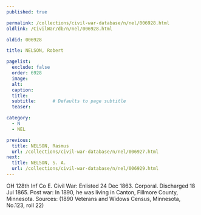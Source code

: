```yaml
---
published: true

permalink: /collections/civil-war-database/n/nel/006928.html
oldlink: /CivilWar/db/n/nel/006928.html

oldid: 006928

title: NELSON, Robert

pagelist:
  exclude: false
  order: 6928
  image: 
  alt:
  caption:
  title:
  subtitle:      # Defaults to page subtitle
  teaser:

category: 
  - N 
  - NEL

previous:
  title: NELSON, Rasmus
  url: /collections/civil-war-database/n/nel/006927.html  
next:
  title: NELSON, S. A.
  url: /collections/civil-war-database/n/nel/006929.html   
---
```

OH 128th Inf Co E. Civil War: Enlisted 24 Dec 1863. Corporal. Discharged 18 Jul 1865. Post war: In 1890, he was living in Canton, Fillmore County, Minnesota. Sources: (1890 Veterans and Widows Census, Minnesota, No.123, roll 22)